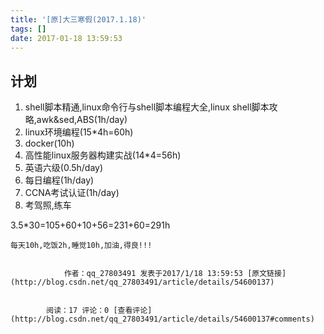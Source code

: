 ```yaml
---
title: '[原]大三寒假(2017.1.18)'
tags: []
date: 2017-01-18 13:59:53
---
```


## 计划

1.  shell脚本精通,linux命令行与shell脚本编程大全,linux shell脚本攻略,awk&amp;sed,ABS(1h/day)
2.  linux环境编程(15*4h=60h)
3.  docker(10h)
4.  高性能linux服务器构建实战(14*4=56h)
5.  英语六级(0.5h/day)
6.  每日编程(1h/day)
7.  CCNA考试认证(1h/day)
8.  考驾照,练车

3.5*30=105+60+10+56=231+60=291h

    每天10h,吃饭2h,睡觉10h,加油,得良!!!

            
                作者：qq_27803491 发表于2017/1/18 13:59:53 [原文链接](http://blog.csdn.net/qq_27803491/article/details/54600137)
            
            
            阅读：17 评论：0 [查看评论](http://blog.csdn.net/qq_27803491/article/details/54600137#comments)
            